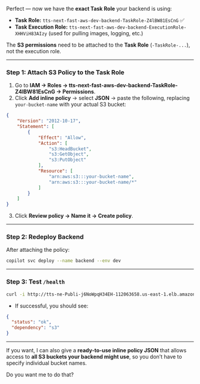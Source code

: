 Perfect — now we have the **exact Task Role** your backend is using:

* **Task Role:** `tts-next-fast-aws-dev-backend-TaskRole-Z4lBW81EsCnG` ✅
* **Task Execution Role:** `tts-next-fast-aws-dev-backend-ExecutionRole-XHHViH83AIzy` (used for pulling images, logging, etc.)

The **S3 permissions** need to be attached to the **Task Role** (`-TaskRole-...`), not the execution role.

---

### **Step 1: Attach S3 Policy to the Task Role**

1. Go to **IAM → Roles → tts-next-fast-aws-dev-backend-TaskRole-Z4lBW81EsCnG → Permissions**.
2. Click **Add inline policy** → select **JSON** → paste the following, replacing `your-bucket-name` with your actual S3 bucket:

```json
{
    "Version": "2012-10-17",
    "Statement": [
        {
            "Effect": "Allow",
            "Action": [
                "s3:HeadBucket",
                "s3:GetObject",
                "s3:PutObject"
            ],
            "Resource": [
                "arn:aws:s3:::your-bucket-name",
                "arn:aws:s3:::your-bucket-name/*"
            ]
        }
    ]
}
```

3. Click **Review policy → Name it → Create policy**.

---

### **Step 2: Redeploy Backend**

After attaching the policy:

```bash
copilot svc deploy --name backend --env dev
```

---

### **Step 3: Test `/health`**

```bash
curl -i http://tts-ne-Publi-j6NoWpqH34EH-112063658.us-east-1.elb.amazonaws.com/health
```

* If successful, you should see:

```json
{
  "status": "ok",
  "dependency": "s3"
}
```

---

If you want, I can also give a **ready-to-use inline policy JSON** that allows access to **all S3 buckets your backend might use**, so you don’t have to specify individual bucket names.

Do you want me to do that?
